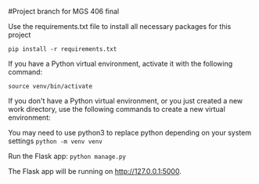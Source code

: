 #Project branch for MGS 406 final 

Use the requirements.txt file to install all necessary packages for this project  

``pip install -r requirements.txt``

If you have a Python virtual environment, activate it with the following command:

``source venv/bin/activate``

If you don't have a Python virtual environment, or you just created a new work directory, use the following commands to create a new virtual environment:

You may need to use python3 to replace python depending on your system settings 
``python -m venv venv``

Run the Flask app:
``python manage.py``

The Flask app will be running on http://127.0.0.1:5000.
